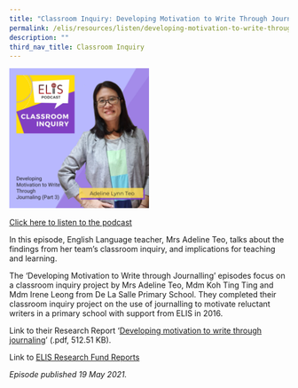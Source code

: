 ```yaml
---
title: "Classroom Inquiry: Developing Motivation to Write Through Journaling (Part 3)"
permalink: /elis/resources/listen/developing-motivation-to-write-through-journaling-part-3/
description: ""
third_nav_title: Classroom Inquiry
---
```

<img src="/images/adeline-3.jpg" style="width:50%">
		 
<a href="https://open.spotify.com/episode/0eXUYvXyKPc7SX5J0VAyBd">Click here to listen to the podcast</a>

In this episode, English Language teacher, Mrs Adeline Teo, talks about the findings from her team’s classroom inquiry, and implications for teaching and learning.

The ‘Developing Motivation to Write through Journalling’ episodes focus on a classroom inquiry project by Mrs Adeline Teo, Mdm Koh Ting Ting and Mdm Irene Leong from De La Salle Primary School. They completed their classroom inquiry project on the use of journalling to motivate reluctant writers in a primary school with support from ELIS in 2016.

Link to their Research Report ‘[Developing motivation to write through journaling](/files/de-la-salle-primary-school-final-report.pdf)’ (.pdf, 512.51 KB).&nbsp;  
  
Link to&nbsp;[ELIS Research Fund Reports](https://elis/resources/read/elis-research-fund-reports)

<em>Episode published 19 May 2021.</em>